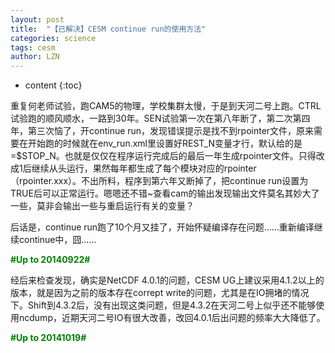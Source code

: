 ```yaml
---
layout: post
title:  "【已解决】CESM continue run的使用方法" 
categories: science
tags: cesm
author: LZN
---
```


* content
{:toc}

重复何老师试验，跑CAM5的物理，学校集群太慢，于是到天河二号上跑。CTRL试验跑的顺风顺水，一路到30年。SEN试验第一次在第八年断了，第二次第四年，第三次恼了，开continue run，发现错误提示是找不到rpointer文件，原来需要在开始跑的时候就在env_run.xml里设置好REST_N变量才行，默认给的是=$STOP_N。也就是仅仅在程序运行完成后的最后一年生成rpointer文件。只得改成1后继续从头运行，果然每年都生成了每个模块对应的rpointer（rpointer.xxx）。不出所料，程序到第六年又断掉了，把continue run设置为TRUE后可以正常运行。嗯嗯还不错~查看cam的输出发现输出文件莫名其妙大了一些，莫非会输出一些与重启运行有关的变量？

后话是，continue run跑了10个月又挂了，开始怀疑编译存在问题……重新编译继续continue中，囧……

<strong><span style="color: #008000;">#Up to 20140922#</span></strong>

经后来检查发现，确实是NetCDF 4.0.1的问题，CESM UG上建议采用4.1.2以上的版本，就是因为之前的版本存在corrept write的问题，尤其是在IO拥堵的情况下。Shift到4.3.2后，没有出现这类问题，但是4.3.2在天河二号上似乎还不能够使用ncdump，近期天河二号IO有很大改善，改回4.0.1后出问题的频率大大降低了。

<strong><span style="color: #008000;">#Up to 20141019#</span></strong>
